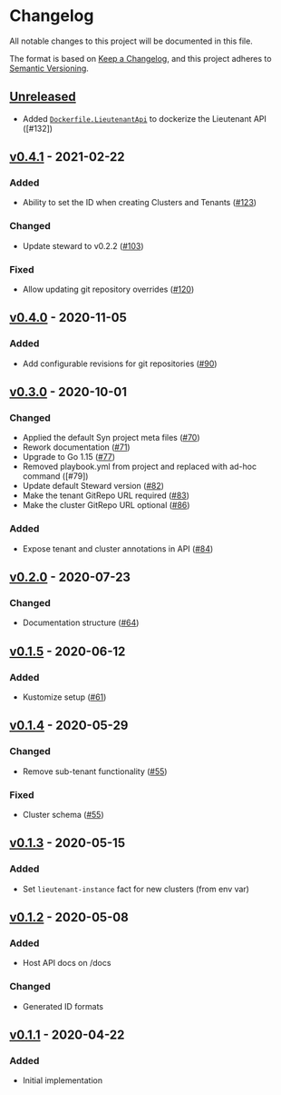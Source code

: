 # Changelog
All notable changes to this project will be documented in this file.

The format is based on [Keep a Changelog](https://keepachangelog.com/en/1.0.0/),
and this project adheres to [Semantic Versioning](https://semver.org/spec/v2.0.0.html).

## [Unreleased]

- Added [`Dockerfile.LieutenantApi`](Dockerfile.LieutenantApi) to dockerize the Lieutenant API ([#132])

## [v0.4.1] - 2021-02-22
### Added
- Ability to set the ID when creating Clusters and Tenants ([#123])

### Changed
- Update steward to v0.2.2 ([#103])

### Fixed
- Allow updating git repository overrides ([#120])

## [v0.4.0] - 2020-11-05
### Added
- Add configurable revisions for git repositories ([#90])

## [v0.3.0] - 2020-10-01
### Changed
- Applied the default Syn project meta files ([#70])
- Rework documentation ([#71])
- Upgrade to Go 1.15 ([#77])
- Removed playbook.yml from project and replaced with ad-hoc command ([#79])
- Update default Steward version ([#82])
- Make the tenant GitRepo URL required ([#83])
- Make the cluster GitRepo URL optional ([#86])

### Added
- Expose tenant and cluster annotations in API ([#84])

## [v0.2.0] - 2020-07-23
### Changed
- Documentation structure ([#64])

## [v0.1.5] - 2020-06-12
### Added
- Kustomize setup ([#61])

## [v0.1.4] - 2020-05-29
### Changed
- Remove sub-tenant functionality ([#55])

### Fixed
- Cluster schema ([#55])

## [v0.1.3] - 2020-05-15
### Added
- Set `lieutenant-instance` fact for new clusters (from env var)

## [v0.1.2] - 2020-05-08
### Added
- Host API docs on /docs
### Changed
- Generated ID formats

## [v0.1.1] - 2020-04-22
### Added
- Initial implementation

[Unreleased]: https://github.com/projectsyn/lieutenant-api/compare/v0.4.1...HEAD
[v0.1.1]: https://github.com/projectsyn/lieutenant-api/releases/tag/v0.1.1
[v0.1.2]: https://github.com/projectsyn/lieutenant-api/releases/tag/v0.1.2
[v0.1.3]: https://github.com/projectsyn/lieutenant-api/releases/tag/v0.1.3
[v0.1.4]: https://github.com/projectsyn/lieutenant-api/releases/tag/v0.1.4
[v0.1.5]: https://github.com/projectsyn/lieutenant-api/releases/tag/v0.1.5
[v0.1.5]: https://github.com/projectsyn/lieutenant-api/releases/tag/v0.1.5
[v0.2.0]: https://github.com/projectsyn/lieutenant-api/releases/tag/v0.2.0
[v0.3.0]: https://github.com/projectsyn/lieutenant-api/releases/tag/v0.3.0
[v0.4.0]: https://github.com/projectsyn/lieutenant-api/releases/tag/v0.4.0
[v0.4.1]: https://github.com/projectsyn/lieutenant-api/releases/tag/v0.4.1

[#55]: https://github.com/projectsyn/lieutenant-api/pull/55
[#61]: https://github.com/projectsyn/lieutenant-api/pull/61
[#64]: https://github.com/projectsyn/lieutenant-api/pull/64
[#70]: https://github.com/projectsyn/lieutenant-api/pull/70
[#71]: https://github.com/projectsyn/lieutenant-api/pull/71
[#77]: https://github.com/projectsyn/lieutenant-api/pull/77
[#82]: https://github.com/projectsyn/lieutenant-api/pull/82
[#83]: https://github.com/projectsyn/lieutenant-api/pull/83
[#84]: https://github.com/projectsyn/lieutenant-api/pull/84
[#86]: https://github.com/projectsyn/lieutenant-api/pull/86
[#90]: https://github.com/projectsyn/lieutenant-api/pull/90
[#103]: https://github.com/projectsyn/lieutenant-api/pull/103
[#120]: https://github.com/projectsyn/lieutenant-api/pull/120
[#123]: https://github.com/projectsyn/lieutenant-api/pull/123
